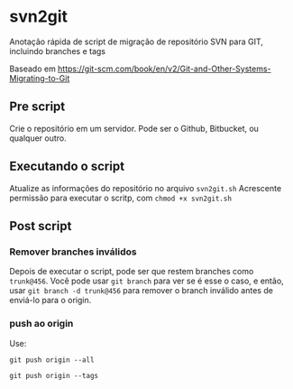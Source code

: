 # svn2git

Anotação rápida de script de migração de repositório SVN para GIT, incluindo branches e tags

Baseado em https://git-scm.com/book/en/v2/Git-and-Other-Systems-Migrating-to-Git

## Pre script

Crie o repositório em um servidor. Pode ser o Github, Bitbucket, ou qualquer outro.

## Executando o script

Atualize as informações do repositório no arquivo `svn2git.sh`
Acrescente permissão para executar o scritp, com `chmod +x svn2git.sh`

## Post script

### Remover branches inválidos

Depois de executar o script, pode ser que restem branches como `trunk@456`. Você pode usar `git branch` para ver se é esse o caso, e então, usar `git branch -d trunk@456` para remover o branch inválido antes de enviá-lo para o origin.

### push ao origin

Use:

```
git push origin --all 

git push origin --tags
````
